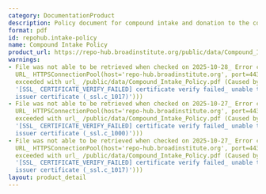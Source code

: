 ```yaml
---
category: DocumentationProduct
description: Policy document for compound intake and donation to the collection
format: pdf
id: repohub.intake-policy
name: Compound Intake Policy
product_url: https://repo-hub.broadinstitute.org/public/data/Compound_Intake_Policy.pdf
warnings:
- File was not able to be retrieved when checked on 2025-10-28_ Error connecting to
  URL_ HTTPSConnectionPool(host='repo-hub.broadinstitute.org', port=443)_ Max retries
  exceeded with url_ /public/data/Compound_Intake_Policy.pdf (Caused by SSLError(SSLCertVerificationError(1,
  '[SSL_ CERTIFICATE_VERIFY_FAILED] certificate verify failed_ unable to get local
  issuer certificate (_ssl.c_1017)')))
- File was not able to be retrieved when checked on 2025-10-27_ Error connecting to
  URL_ HTTPSConnectionPool(host='repo-hub.broadinstitute.org', port=443)_ Max retries
  exceeded with url_ /public/data/Compound_Intake_Policy.pdf (Caused by SSLError(SSLCertVerificationError(1,
  '[SSL_ CERTIFICATE_VERIFY_FAILED] certificate verify failed_ unable to get local
  issuer certificate (_ssl.c_1000)')))
- File was not able to be retrieved when checked on 2025-10-27_ Error connecting to
  URL_ HTTPSConnectionPool(host='repo-hub.broadinstitute.org', port=443)_ Max retries
  exceeded with url_ /public/data/Compound_Intake_Policy.pdf (Caused by SSLError(SSLCertVerificationError(1,
  '[SSL_ CERTIFICATE_VERIFY_FAILED] certificate verify failed_ unable to get local
  issuer certificate (_ssl.c_1017)')))
layout: product_detail
---
```

